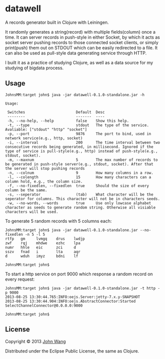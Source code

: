 # datawell

A records generator built in Clojure with Leiningen. 

It randomly generates a string(record) with multiple fields(column) once a time. It can server records in push-style in either Socket, by which it acts as socket server pushing records to those connected socket clients, or simply print(push) them out on STDOUT which can be easily redirected to a file. It can also be used as pull-style data generating service through HTTP. 

I built it as a practice of studying Clojure, as well as a data source for my studying of bigdata process.

## Usage
    
    JohnsMM:target john$ java -jar datawell-0.1.0-standalone.jar -h

    Usage:
    
     Switches                       Default  Desc 
     --------                       -------  ----                            
     -h, --no-help, --help          false    Show this help.
     -t, --type                     stdout   The type of the service. Avaliable: ["stdout" "http" "socket"] 
     -p, --port                     9876     The port to bind, used in network service(e.g., http, socket) 
     -i, --interval                 200      The time interval between two consecutive records being generated, in millisecond. Ignored if the type of service is pull-style(e.g., http) instead of push-style(e.g., stdout, socket). 
     -m, --maxnum                   5        The max number of records to be generated in push-style server(e.g., stdout, socket). After that the server will stop pushing records                                                    
     -n, --colnum                   9        How many columns in a row.   
     -l, --colength                 15       How many characters can a column hold, e.g., the column size.
     -f, --no-fixedlen, --fixedlen  true     Should the size of every column be the same. 
     -s, --seperator                (tab)    What character will be the seperator for columns. This character will not be in characters seeds.                              
     -w, --no-words, --words        true     Use only lowcase alphabet character as seeds to generate random string. Otherwise all visiable characters will be used.

To generate 5 random records with 5 columns each:

    JohnsMM:target john$ java -jar datawell-0.1.0-standalone.jar --no-fixedlen -n 5 -l 5
    rtfp   gm     lvmgq    drus    lwdjp
    zwf    rqj    mhdwe    ezhc    lpa
    numr   hhle   eic      zci     d
    sszv   fnad   i        lta     aqr
    d      wduh   imyz     bdni    lf

    JohnsMM:target john$ 

To start a http service on port 9000 which response a random record on every request:

    JohnsMM:target john$ java -jar datawell-0.1.0-standalone.jar -t http -p 9000
    2013-08-25 13:30:44.765:INFO:oejs.Server:jetty-7.x.y-SNAPSHOT
    2013-08-25 13:30:44.904:INFO:oejs.AbstractConnector:Started SelectChannelConnector@0.0.0.0:9000

    JohnsMM:target john$ 


## License

Copyright © 2013 [John Wang](http://wangjinquan.me "John Wang's Blog")

Distributed under the Eclipse Public License, the same as Clojure.
